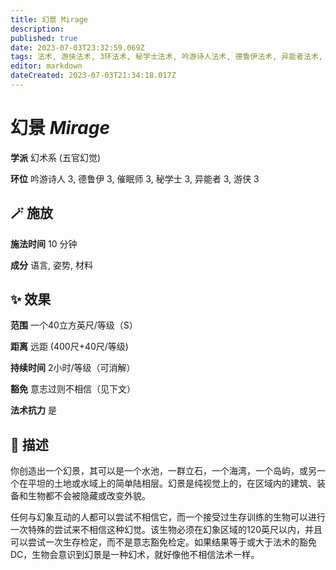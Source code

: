 ```yaml
---
title: 幻景 Mirage
description: 
published: true
date: 2023-07-03T23:32:59.069Z
tags: 法术, 游侠法术, 3环法术, 秘学士法术, 吟游诗人法术, 德鲁伊法术, 异能者法术, 催眠师法术, 幻术系, 五官幻觉
editor: markdown
dateCreated: 2023-07-03T21:34:18.017Z
---
```


# **幻景** *Mirage*

**学派** 幻术系 (五官幻觉) 

**环位** 吟游诗人 3, 德鲁伊 3, 催眠师 3, 秘学士 3, 异能者 3, 游侠 3

## 🪄 施放

**施法时间** 10 分钟

**成分** 语言, 姿势, 材料

## ✨ 效果  

**范围** 一个40立方英尺/等级（S）

**距离** 远距 (400尺+40尺/等级)  

**持续时间** 2小时/等级（可消解） 

**豁免** 意志过则不相信（见下文）

**法术抗力** 是

## 📖 描述

你创造出一个幻景，其可以是一个水池，一群立石，一个海湾，一个岛屿，或另一个在平坦的土地或水域上的简单陆相层。幻景是纯视觉上的，在区域内的建筑、装备和生物都不会被隐藏或改变外貌。

任何与幻象互动的人都可以尝试不相信它，而一个接受过生存训练的生物可以进行一次特殊的尝试来不相信这种幻觉。该生物必须在幻象区域的120英尺以内，并且可以尝试一次生存检定，而不是意志豁免检定。如果结果等于或大于法术的豁免DC，生物会意识到幻景是一种幻术，就好像他不相信法术一样。
    